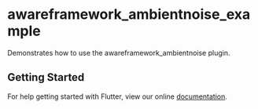 # awareframework_ambientnoise_example

Demonstrates how to use the awareframework_ambientnoise plugin.

## Getting Started

For help getting started with Flutter, view our online
[documentation](https://flutter.io/).
